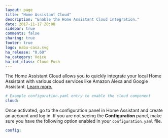 ```yaml
---
layout: page
title: "Home Assistant Cloud"
description: "Enable the Home Assistant Cloud integration."
date: 2017-11-17 20:00
sidebar: true
comments: false
sharing: true
footer: true
logo: nabu-casa.svg
ha_release: "0.60"
ha_category: Voice
ha_iot_class: Cloud Push
---
```


The Home Assistant Cloud allows you to quickly integrate your local Home Assistant with various cloud services like Amazon Alexa and Google Assistant. [Learn more.](/cloud)

```yaml
# Example configuration.yaml entry to enable the cloud component
cloud:
```

Once activated, go to the configuration panel in Home Assistant and create an account and log in. If you are not seeing the **Configuration** panel, make sure you have the following option enabled in your `configuration.yaml` file.

```yaml
config:
```
